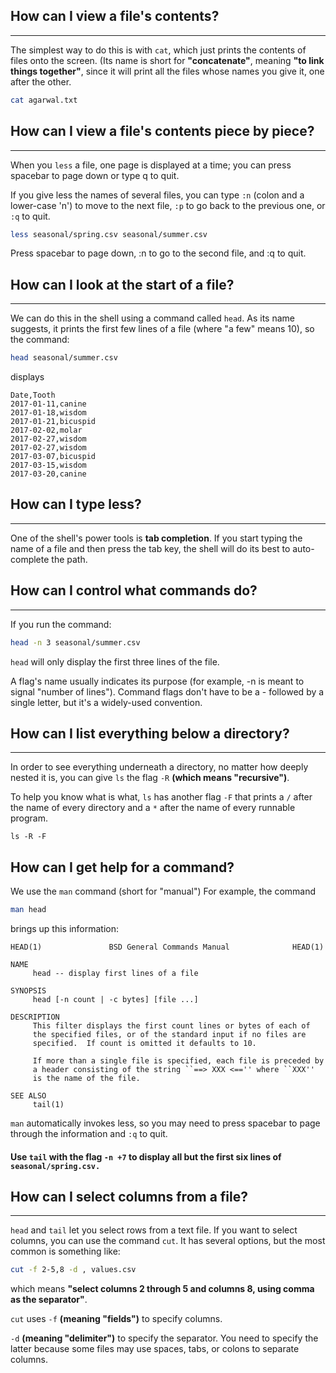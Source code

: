## How can I view a file's contents?
***
The simplest way to do this is with `cat`, which just prints the contents of files onto the screen. (Its name is short for **"concatenate"**, meaning **"to link things together"**, since it will print all the files whose names you give it, one after the other.
```bash
cat agarwal.txt
```

## How can I view a file's contents piece by piece?
***
When you `less` a file, one page is displayed at a time; you can press spacebar to page down or type q to quit.

If you give less the names of several files, you can type `:n` (colon and a lower-case 'n') to move to the next file, `:p` to go back to the previous one, or `:q` to quit.

```bash
less seasonal/spring.csv seasonal/summer.csv 
```
Press spacebar to page down, :n to go to the second file, and :q to quit.

## How can I look at the start of a file?
***
We can do this in the shell using a command called `head`. As its name suggests, it prints the first few lines of a file (where "a few" means 10), so the command:
```bash
head seasonal/summer.csv
```
displays
```text
Date,Tooth
2017-01-11,canine
2017-01-18,wisdom
2017-01-21,bicuspid
2017-02-02,molar
2017-02-27,wisdom
2017-02-27,wisdom
2017-03-07,bicuspid
2017-03-15,wisdom
2017-03-20,canine
```

## How can I type less?
***
One of the shell's power tools is **tab completion**. If you start typing the name of a file and then press the tab key, the shell will do its best to auto-complete the path.

## How can I control what commands do?
***
If you run the command:

```bash
head -n 3 seasonal/summer.csv
```

`head` will only display the first three lines of the file. 

A flag's name usually indicates its purpose (for example, -n is meant to signal "number of lines"). Command flags don't have to be a - followed by a single letter, but it's a widely-used convention.

## How can I list everything below a directory?
***
In order to see everything underneath a directory, no matter how deeply nested it is, you can give `ls` the flag `-R` **(which means "recursive")**. 

To help you know what is what, `ls` has another flag `-F` that prints a `/` after the name of every directory and a `*` after the name of every runnable program.

```
ls -R -F
```

## How can I get help for a command?
We use the `man` command (short for "manual")
For example, the command 
```bash
man head
```
brings up this information:
```text
HEAD(1)               BSD General Commands Manual              HEAD(1)

NAME
     head -- display first lines of a file

SYNOPSIS
     head [-n count | -c bytes] [file ...]

DESCRIPTION
     This filter displays the first count lines or bytes of each of
     the specified files, or of the standard input if no files are
     specified.  If count is omitted it defaults to 10.

     If more than a single file is specified, each file is preceded by
     a header consisting of the string ``==> XXX <=='' where ``XXX''
     is the name of the file.

SEE ALSO
     tail(1)
```

`man` automatically invokes less, so you may need to press spacebar to page through the information and `:q` to quit.

#### Use `tail` with the flag `-n +7` to display all but the first six lines of `seasonal/spring.csv.`


## How can I select columns from a file?
***
`head` and `tail` let you select rows from a text file. If you want to select columns, you can use the command `cut`. It has several options, but the most common is something like:

```bash
cut -f 2-5,8 -d , values.csv
```
which means **"select columns 2 through 5 and columns 8, using comma as the separator"**. 

`cut` uses `-f` **(meaning "fields")** to specify columns.

`-d` **(meaning "delimiter")** to specify the separator. You need to specify the latter because some files may use spaces, tabs, or colons to separate columns.